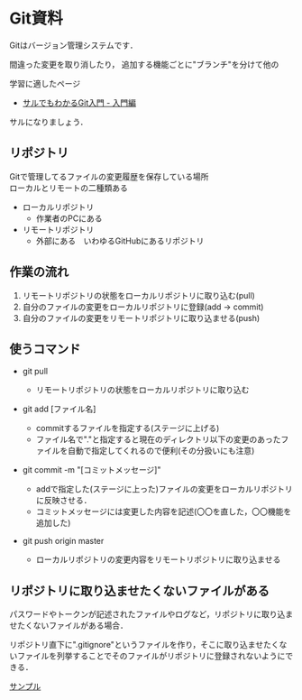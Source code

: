 # Git資料

Gitはバージョン管理システムです．

間違った変更を取り消したり，
追加する機能ごとに"ブランチ"を分けて他の

学習に適したページ

* [サルでもわかるGit入門 - 入門編](http://www.backlog.jp/git-guide/intro/intro1_1.html)

サルになりましょう．


## リポジトリ

Gitで管理してるファイルの変更履歴を保存している場所  
ローカルとリモートの二種類ある

* ローカルリポジトリ
  * 作業者のPCにある
* リモートリポジトリ
  * 外部にある　いわゆるGitHubにあるリポジトリ

## 作業の流れ

1. リモートリポジトリの状態をローカルリポジトリに取り込む(pull)
1. 自分のファイルの変更をローカルリポジトリに登録(add -> commit)
1. 自分のファイルの変更をリモートリポジトリに取り込ませる(push)

## 使うコマンド

* git pull
  * リモートリポジトリの状態をローカルリポジトリに取り込む

* git add [ファイル名]
  * commitするファイルを指定する(ステージに上げる)
  * ファイル名で"."と指定すると現在のディレクトリ以下の変更のあったファイルを自動で指定してくれるので便利(その分扱いにも注意)
* git commit -m "[コミットメッセージ]"
  * addで指定した(ステージに上った)ファイルの変更をローカルリポジトリに反映させる．
  * コミットメッセージには変更した内容を記述(〇〇を直した，〇〇機能を追加した)
* git push origin master
  * ローカルリポジトリの変更内容をリモートリポジトリに取り込ませる


## リポジトリに取り込ませたくないファイルがある

パスワードやトークンが記述されたファイルやログなど，リポジトリに取り込ませたくないファイルがある場合．

リポジトリ直下に".gitignore"というファイルを作り，そこに取り込ませたくないファイルを列挙することでそのファイルがリポジトリに登録されないようにできる．

[サンプル](https://github.com/tsukuten/git-learn/blob/master/.gitignore)
